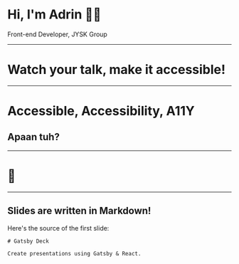 # Hi, I'm Adrin 👋🏻
Front-end Developer, JYSK Group

---

# Watch your talk, make it accessible!

---

<!-- # Here we have:
<ul>
    <li>Kenapa topik ini penting</li>
    <li>Types of disability</li>
    <li>...</li>
</ul>

--- -->

# Accessible, Accessibility, A11Y 
## Apaan tuh?

---

# 🤫

---

## Slides are written in Markdown!

Here's the source of the first slide:

    # Gatsby Deck

    Create presentations using Gatsby & React.
